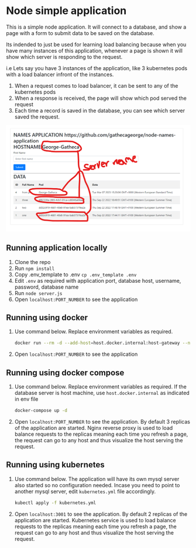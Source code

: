 # Node simple application

This is a simple node application. It will connect to a database, and show a page with a form to submit data to be saved on the database.

Its indended to just be used for learning load balancing because when you have many instances of this application, whenever a page is shown it will show which server is responding to the request.

i.e Lets say you have 3 instances of the application, like 3 kubernetes pods with a load balancer infront of the instances.

1. When a request comes to load balancer, it can be sent to any of the kubernetes pods
2. When a response is received, the page will show which pod served the request
3. Each time a record is saved in the database, you can see which server saved the request.

![Application Running](https://raw.githubusercontent.com/gathecageorge/node-names-application/main/app.png)

## Running application locally

1. Clone the repo
2. Run `npm install`
3. Copy .env_template to .env `cp .env_template .env`
4. Edit `.env` as required with application port, database host, username, password, database name
5. Run `node server.js`
6. Open `localhost:PORT_NUMBER` to see the application

## Running using docker
1. Use command below. Replace environment variables as required.
    ```bash
    docker run --rm -d --add-host=host.docker.internal:host-gateway --name node-app -p 3001:3001 -e PORT=3001 -e DATABASE_HOST=host.docker.internal -e DATABASE_USER=root -e DATABASE_PASSWORD=root -e DATABASE_NAME=nodeNamesApplication gathecageorge/node-names-application:latest
    ```
2. Open `localhost:PORT_NUMBER` to see the application

## Running using docker compose
1. Use command below. Replace environment variables as required. If the database server is host machine, use `host.docker.internal` as indicated in env file
    ```bash
    docker-compose up -d
    ```
2. Open `localhost:PORT_NUMBER` to see the application. By default 3 replicas of the application are started. Nginx reverse proxy is used to load balance requests to the replicas meaning each time you refresh a page, the request can go to any host and thus visualize the host serving the request.

## Running using kubernetes
1. Use command below. The application will have its own mysql server also started so no configuration needed. Incase you need to point to another mysql server, edit `kubernetes.yml` file accordingly.
    ```bash
    kubectl apply -f kubernetes.yml
    ```
2. Open `localhost:3001` to see the application. By default 2 replicas of the application are started. Kubernetes service is used to load balance requests to the replicas meaning each time you refresh a page, the request can go to any host and thus visualize the host serving the request.

